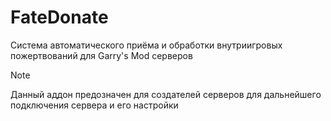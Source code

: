 # FateDonate
Система автоматического приёма и обработки внутриигровых пожертвований для Garry's Mod серверов

> [!NOTE]
> Данный аддон предозначен для создателей серверов для дальнейшего подключения сервера и его настройки
